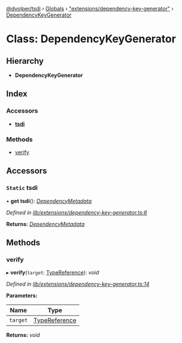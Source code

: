 [@dvolper/tsdi](../README.md) › [Globals](../globals.md) › ["extensions/dependency-key-generator"](../modules/_extensions_dependency_key_generator_.md) › [DependencyKeyGenerator](_extensions_dependency_key_generator_.dependencykeygenerator.md)

# Class: DependencyKeyGenerator

## Hierarchy

* **DependencyKeyGenerator**

## Index

### Accessors

* [__tsdi__](_extensions_dependency_key_generator_.dependencykeygenerator.md#static-__tsdi__)

### Methods

* [verify](_extensions_dependency_key_generator_.dependencykeygenerator.md#verify)

## Accessors

### `Static` __tsdi__

• **get __tsdi__**(): *[DependencyMetadata](../modules/_dependency_metadata_.md#dependencymetadata)*

*Defined in [lib/extensions/dependency-key-generator.ts:6](https://github.com/DavidVollmers/typescript-dependency-injection/blob/61a161f/packages/tsdi/lib/extensions/dependency-key-generator.ts#L6)*

**Returns:** *[DependencyMetadata](../modules/_dependency_metadata_.md#dependencymetadata)*

## Methods

###  verify

▸ **verify**(`target`: [TypeReference](../interfaces/_type_reference_.typereference.md)): *void*

*Defined in [lib/extensions/dependency-key-generator.ts:14](https://github.com/DavidVollmers/typescript-dependency-injection/blob/61a161f/packages/tsdi/lib/extensions/dependency-key-generator.ts#L14)*

**Parameters:**

Name | Type |
------ | ------ |
`target` | [TypeReference](../interfaces/_type_reference_.typereference.md) |

**Returns:** *void*
